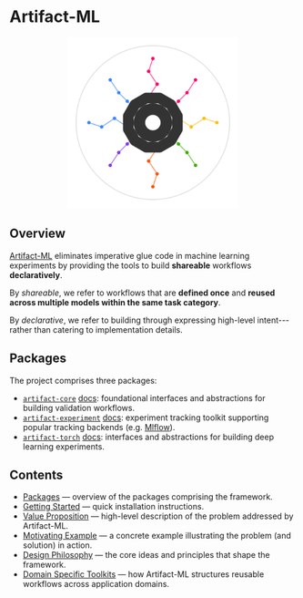 # Artifact-ML

<p align="center">
  <img src="assets/artifact_ml_logo.svg" width="300" alt="Artifact-ML Logo">
</p>

## Overview

[Artifact-ML](https://github.com/vasileios-ektor-papoulias/artifact-ml/tree/main) eliminates imperative glue code in machine learning experiments by providing the tools to build **shareable** workflows **declaratively**.

By *shareable*, we refer to workflows that are **defined once** and **reused across multiple models within the same task category**.

By *declarative*, we refer to building through expressing high-level intent---rather than catering to implementation details.

## Packages

The project comprises three packages:

- [`artifact-core`](https://github.com/vasileios-ektor-papoulias/artifact-ml/tree/main/artifact-core) [docs](../../../artifact-core/docs/pages/home.md): foundational interfaces and abstractions for building validation workflows.
- [`artifact-experiment`](https://github.com/vasileios-ektor-papoulias/artifact-ml/tree/main/artifact-experiment) [docs](../../../artifact-experiment/docs/pages/home.md): experiment tracking toolkit supporting popular tracking backends (e.g. [Mlflow](https://mlflow.org/)).
- [`artifact-torch`](https://github.com/vasileios-ektor-papoulias/artifact-ml/tree/main/artifact-torch) [docs](../../../artifact-torch/docs/pages/home.md): interfaces and abstractions for building deep learning experiments.

## Contents

- [Packages](pages/packages.md) — overview of the packages comprising the framework.  
- [Getting Started](pages/getting_started.md) — quick installation instructions.  
- [Value Proposition](pages/value_proposition.md) — high-level description of the problem addressed by Artifact-ML.  
- [Motivating Example](pages/motivating_example.md) — a concrete example illustrating the problem (and solution) in action.  
- [Design Philosophy](pages/design_philosophy.md) — the core ideas and principles that shape the framework.  
- [Domain Specific Toolkits](pages/domain_specific_toolkits.md) — how Artifact-ML structures reusable workflows across application domains.